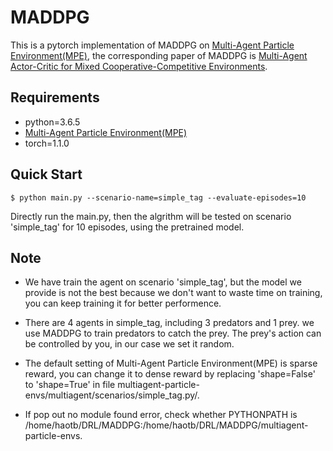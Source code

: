 # MADDPG

This is a pytorch implementation of MADDPG on [Multi-Agent Particle Environment(MPE)](https://github.com/openai/multiagent-particle-envs), the corresponding paper of MADDPG is [Multi-Agent Actor-Critic for Mixed Cooperative-Competitive Environments](https://arxiv.org/abs/1706.02275).

## Requirements

- python=3.6.5
- [Multi-Agent Particle Environment(MPE)](https://github.com/openai/multiagent-particle-envs)
- torch=1.1.0

## Quick Start

```shell
$ python main.py --scenario-name=simple_tag --evaluate-episodes=10
```

Directly run the main.py, then the algrithm will be tested on scenario 'simple_tag' for 10 episodes, using the pretrained model.

## Note

+ We have train the agent on scenario 'simple_tag', but the model we provide is not the best because we don't want to waste time on training, you can keep training it for better performence.

+ There are 4 agents in simple_tag, including 3 predators and 1 prey. we use MADDPG to train predators to catch the prey. The prey's action can be controlled by you, in our case we set it random. 

+ The default setting of Multi-Agent Particle Environment(MPE) is sparse reward, you can change it to dense reward by replacing 'shape=False' to 'shape=True' in file multiagent-particle-envs/multiagent/scenarios/simple_tag.py/.

+ If pop out no module found error, check whether PYTHONPATH is /home/haotb/DRL/MADDPG:/home/haotb/DRL/MADDPG/multiagent-particle-envs.
